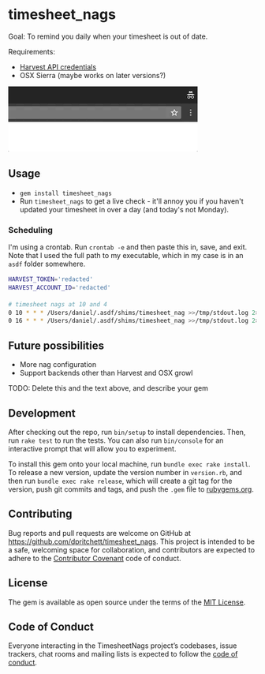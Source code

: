 # timesheet_nags

Goal: To remind you daily when your timesheet is out of date.

Requirements: 

- [Harvest API credentials](https://help.getharvest.com/api-v2/authentication-api/authentication/authentication/)
- OSX Sierra (maybe works on later versions?)

![image of a popup that says 'your timesheet is out of date - age: 1 days](img/timesheet_nag_cast.gif)


## Usage

* `gem install timesheet_nags`
* Run `timesheet_nags` to get a live check - it'll annoy you if you haven't updated your timesheet in over a day (and today's not Monday).


### Scheduling

I'm using a crontab.  Run `crontab -e` and then paste this in, save, and exit. Note that I used the full path to my executable, which in my case is in an `asdf` folder somewhere.

```sh
HARVEST_TOKEN='redacted'
HARVEST_ACCOUNT_ID='redacted'

# timesheet nags at 10 and 4
0 10 * * * /Users/daniel/.asdf/shims/timesheet_nag >>/tmp/stdout.log 2>>/tmp/stderr.log
0 16 * * * /Users/daniel/.asdf/shims/timesheet_nag >>/tmp/stdout.log 2>>/tmp/stderr.log
```


## Future possibilities

- More nag configuration
- Support backends other than Harvest and OSX growl


TODO: Delete this and the text above, and describe your gem

## Development

After checking out the repo, run `bin/setup` to install dependencies. Then, run `rake test` to run the tests. You can also run `bin/console` for an interactive prompt that will allow you to experiment.

To install this gem onto your local machine, run `bundle exec rake install`. To release a new version, update the version number in `version.rb`, and then run `bundle exec rake release`, which will create a git tag for the version, push git commits and tags, and push the `.gem` file to [rubygems.org](https://rubygems.org).

## Contributing

Bug reports and pull requests are welcome on GitHub at https://github.com/dpritchett/timesheet_nags. This project is intended to be a safe, welcoming space for collaboration, and contributors are expected to adhere to the [Contributor Covenant](http://contributor-covenant.org) code of conduct.

## License

The gem is available as open source under the terms of the [MIT License](http://opensource.org/licenses/MIT).

## Code of Conduct

Everyone interacting in the TimesheetNags project’s codebases, issue trackers, chat rooms and mailing lists is expected to follow the [code of conduct](https://github.com/dpritchett/timesheet_nags/blob/master/CODE_OF_CONDUCT.md).
